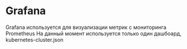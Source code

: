 # Grafana
Grafana используется для визуализации метрик с мониторинга Prometheus
На данный момент используется только один дашбоард, kubernetes-cluster.json